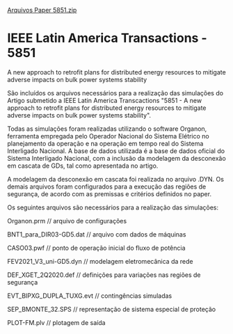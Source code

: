 [Arquivos Paper 5851.zip](https://github.com/fabriciomourinho/5851/files/7546536/Arquivos.Paper.5851.zip)
# IEEE Latin America Transactions - 5851
A new approach to retrofit plans for distributed energy resources to mitigate adverse impacts on bulk power systems stability

São incluídos os arquivos necessários para a realização das simulações do Artigo submetido a IEEE Latin America Transcactions "5851 - A new approach to retrofit plans for distributed energy resources to mitigate adverse impacts on bulk power systems stability". 

Todas as simulações foram realizadas utilizando o software Organon, ferramenta empregada pelo Operador Nacional do Sistema Elétrico no planejamento da operação e na operação em tempo real do Sistema Interligado Nacional. A base de dados utilizada é a base de dados oficial do Sistema Interligado Nacional, com a inclusão da modelagem da desconexão em cascata de GDs, tal como apresentada no artigo. 

A modelagem da desconexão em cascata foi realizada no arquivo .DYN. Os demais arquivos foram configurados para a execução das regiões de segurança, de acordo com as premissas e critérios definidos no paper. 

Os seguintes arquivos são necessários para a realização das simulações:

Organon.prm                // arquivo de configurações

BNT1_para_DIR03-GD5.dat    // arquivo com dados de máquinas

CASO03.pwf                 // ponto de operação inicial do fluxo de potência

FEV2021_V3_uni-GD5.dyn     // modelagem eletromecânica da rede

DEF_XGET_2Q2020.def        // definições para variações nas regiões de segurança

EVT_BIPXG_DUPLA_TUXG.evt   // contingências simuladas

SEP_BMONTE_32.SPS          // representação de sistema especial de proteção 

PLOT-FM.plv                // plotagem de saída
